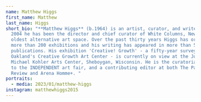 ```yaml
---
name: Matthew Higgs
first_name: Matthew
last_name: Higgs
short_bio: "**Matthew Higgs** (b.1964) is an artist, curator, and writer. Since
  2004 he has been the director and chief curator of White Columns, New York's
  oldest alternative art space. Over the past thirty years Higgs has organized
  more than 200 exhibitions and his writing has appeared in more than 50
  publications. His exhibition 'Creative! Growth' - a fifty-year survey of
  Oakland's Creative Growth Art Center - is currently on view at the John
  Michael Kohler Arts Center, Sheboygan, Wisconsin. He is the curatorial advisor
  to the INDEPENDENT art fair, and a contributing editor at both The Paris
  Review and Arena Homme+. "
portraits:
  - media: 2023/01/matthew-higgs
instagram: matthewhiggs2015
---
```

